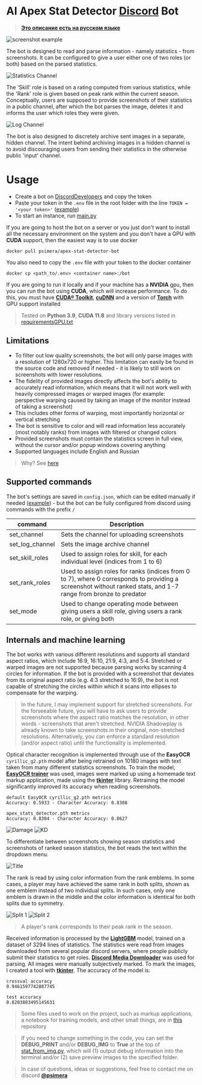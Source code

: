 # AI Apex Stat Detector <a href="https://discordapp.com/" target="_blank">Discord</a> Bot

> <a href="README-RU.MD" target="_blank">**Это описание есть на русском языке**</a>

![screenshot example](images/effect.png)

The bot is designed to read and parse information - namely statistics - from screenshots. It can be configured to give a user either one of two roles (or both) based on the parsed statistics.

![Statistics Channel](images/stat_channel.png)

The 'Skill' role is based on a rating computed from various statistics, while the 'Rank' role is given based on peak rank within the current season. Conceptually, users are supposed to provide screenshots of their statistics in a public channel, after which the bot parses the image, deletes it and informs the user which roles they were given.

![Log Channel](images/log_channel.png)

The bot is also designed to discretely archive sent images in a separate, hidden channel. The intent behind archiving images in a hidden channel is to avoid discouraging users from sending their statistics in the otherwise public 'input' channel.

# Usage

- Create a bot on <a href="https://discordapp.com/developers/applications/" target="_blank">DiscordDevelopers</a> and copy the token
- Paste your token in the `.env` file in the root folder with the line `TOKEN = '<your token>'` (<a href=".env.example" target="_blank">example</a>)
- To start an instance, run <a href="main.py" target="_blank">main.py</a>

If you are going to host the bot on a server or you just don't want to install all the necessary environment on the system and you don't have a GPU with **CUDA** support, then the easiest way is to use docker

`docker pull psimera/apex-stat-detector-bot`

You also need to copy the `.env` file with your token to the docker container 

`docker cp <path_to/.env> <container name>:/bot`

If you are going to run it locally and if your machine has a **NVIDIA** gpu, then you can run the bot using **CUDA**, which will increase performance. To do this, you must have <a href="https://developer.nvidia.com/cuda-toolkit" target="_blank">**CUDA® Toolkit**</a>, <a href="https://developer.nvidia.com/cudnn" target="_blank">**cuDNN**</a> and a version of <a href="https://pytorch.org/get-started/locally/" target="_blank">**Torch**</a> with GPU support installed

> Tested on **Python 3.9**, **CUDA 11.8** and library versions listed in <a href="requirementsGPU.txt" target="_blank">requirementsGPU.txt</a>


## Limitations

- To filter out low quality screenshots, the bot will only parse images with a resolution of 1280x720 or higher. This limitation can easily be found in the source code and removed if needed - it is likely to still work on screenshots with lower resolutions.
- The fidelity of provided images directly affects the bot's ability to accurately read information, which means that it will not work well with heavily compressed images or warped images (for example: perspective warping caused by taking an image of the monitor instead of taking a screenshot)
- This includes other forms of warping, most importantly horizontal or vertical stretching
- The bot is sensitive to color and will read information less accurately (most notably ranks) from images with filtered or changed colors
- Provided screenshots must contain the statistics screen in full view, without the cursor and/or popup windows covering anything
- Supported languages include English and Russian

> Why? See <a href="https://github.com/PSImera/AI-Apex-Stat-Detector-Discord-Bot?tab=readme-ov-file#Internals-and-machine-learning" target="_blank">here</a>

## Supported commands
The bot's settings are saved in `config.json`, which can be edited manually if needed (<a href="config_example.json" target="_blank">example</a>) - but the bot can be fully configured from discord using commands with the prefix `/`

| command | Description |
|---------- |--------------------------------|
| set_channel | Sets the channel for uploading screenshots |
| set_log_channel | Sets the image archive channel |
| set_skill_roles | Used to assign roles for skill, for each individual level (indices from 1 to 6) |
| set_rank_roles | Used to assign roles for ranks (indices from 0 to 7), where 0 corresponds to providing a screenshot without ranked stats, and 1-7 range from bronze to predator |
| set_mode | Used to change operating mode between giving users a skill role, giving users a rank role, or giving both |

## Internals and machine learning

The bot works with various different resolutions and supports all standard aspect ratios, which include 16:9, 16:10, 21:9, 4:3, and 5:4. Stretched or warped images are not supported because parsing works by scanning 4 circles for information. If the bot is provided with a screenshot that deviates from its original aspect ratio (e.g. 4:3 stretched to 16:9), the bot is not capable of stretching the circles within which it scans into ellipses to compensate for the warping.
> In the future, I may implement support for stretched screenshots. For the forseeable future, you will have to ask users to provide screenshots where the aspect ratio matches the resolution, in other words - screenshots that aren't stretched. NVIDIA Shadowplay is already known to take screenshots in their original, non-stretched resolutions. Alternatively, you can enforce a standard resolution (and/or aspect ratio) until the functionality is implemented.

Optical character recognition is implemented through use of the **EasyOCR** ​​`cyrillic_g2.pth` model after being retrained on 10180 images with text taken from many different statistics screenshots.
To train the model, <a href="https://github.com/JaidedAI/EasyOCR" target="_blank">**EasyOCR trainer**</a> was used, images were marked up using a homemade text markup application, made using the <a href="https://docs.python.org/3/library/tkinter.html" target="_blank">**tkinter**</a> library. Retraining the model significantly improved its accuracy when reading screenshots.

```
default EasyOCR cyrillic_g2.pth metrics
Accuracy: 0.5933 - Character Accuracy: 0.8308

apex_stats_detector.pth metrics
Accuracy: 0.8304 - Character Accuracy: 0.8627
```
![Damage](images/damage-annot.png)
![KD](images/kd-annot.png)

To differentiate between screenshots showing season statistics and screenshots of ranked season statistics, the bot reads the text within the dropdown menu.

![Title](images/title-annot.png)

The rank is read by using color information from the rank emblems. In some cases, a player may have achieved the same rank in both splits, shown as one emblem instead of two individual splits. In such cases, only one emblem is drawn in the middle and the color information is identical for both splits due to symmetry.

![Split 1](images/split_1.png)
![Split 2](images/split_2.png)

> A player's rank corresponds to their peak rank in the season.

Received information is processed by the <a href="https://lightgbm.readthedocs.io/en/stable/" target="_blank">**LightGBM**</a> model, trained on a dataset of 3294 lines of statistics. The statistics were read from images downloaded from several popular discord servers, where people publicly submit their statistics to get roles. <a href="https://github.com/gageirwin/Discord-Media-Downloader" target="_blank">**Discord Media Downloader**</a> was used for parsing. All images were manually subjectively marked. To mark the images, I created a tool with <a href="https://docs.python.org/3/library/tkinter.html" target="_blank">**tkinter**</a>. The accuracy of the model is:
```
crossval accuracy
0.9461597742887745

test accuracy
0.8203883495145631
```

> Some files used to work on the project, such as markup applications, a notebook for training models, and other small things, are in <a href="https://github.com/PSImera/Tools_for_work_with_datasets" target="_blank">this</a> repository

> If you need to change something in the code, you can set the **DEBUG_PRINT** and/or **DEBUG_IMG** to **True** at the top of <a href="stat_from_img.py" target="_blank">stat_from_img.py</a>, which will (1) output debug information into the terminal and/or (2) save preview images to the specified folder.

> In case of questions, ideas or suggestions, feel free to contact me on discord <a href="https://discord.com/users/237271541040021505" target="_blank">**@psimera**</a>